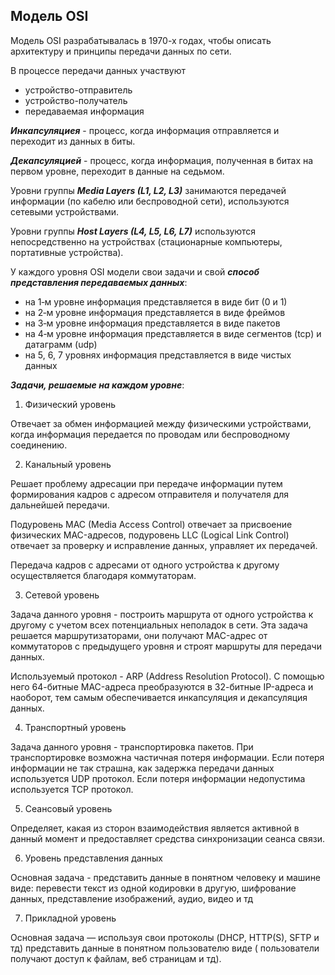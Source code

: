 ## Модель OSI

Модель OSI разрабатывалась в 1970-х годах, чтобы описать архитектуру и принципы передачи данных по сети.

В процессе передачи данных участвуют

- устройство-отправитель
- устройство-получатель
- передаваемая информация

***Инкапсуляциея*** - процесс, когда информация отправляется и переходит из данных в биты.

***Декапсуляцией*** - процесс, когда информация, полученная в битах на первом уровне, переходит в данные на седьмом.

Уровни группы ***Media Layers (L1, L2, L3)*** занимаются передачей информации (по кабелю или беспроводной сети),
используются сетевыми устройствами.

Уровни группы ***Host Layers (L4, L5, L6, L7)*** используются непосредственно на устройствах (стационарные компьютеры,
портативные устройства).

У каждого уровня OSI модели свои задачи и свой ***способ представления передаваемых данных***:

- на 1‑м уровне информация представляется в виде бит (0 и 1)
- на 2‑м уровне информация представляется в виде фреймов
- на 3‑м уровне информация представляется в виде пакетов
- на 4‑м уровне информация представляется в виде сегментов (tcp) и датаграмм (udp)
- на 5, 6, 7 уровнях информация представляется в виде чистых данных

***Задачи, решаемые на каждом уровне***:

1. Физический уровень

Отвечает за обмен информацией между физическими устройствами, когда информация передается по проводам или беспроводному
соединению.

2. Канальный уровень

Решает проблему адресации при передаче информации путем формирования кадров с адресом отправителя и получателя для
дальнейшей передачи.

Подуровень MAC (Media Access Control) отвечает за присвоение физических MAC-адресов, подуровень LLC (Logical Link
Control) отвечает за проверку и исправление данных, управляет их передачей.

Передача кадров с адресами от одного устройства к другому осуществляется благодаря коммутаторам.

3. Сетевой уровень

Задача данного уровня - построить маршрута от одного устройства к другому с учетом всех потенциальных неполадок в сети.
Эта задача решается маршрутизаторами, они получают MAC-адрес от коммутаторов с предыдущего уровня и строят маршруты для
передачи данных.

Используемый протокол - ARP (Address Resolution Protocol). С помощью него 64-битные MAC-адреса преобразуются в 32-битные
IP-адреса и наоборот, тем самым обеспечивается инкапсуляция и декапсуляция данных.

4. Транспортный уровень

Задача данного уровня - транспортировка пакетов. При транспортировке возможна частичная потеря информации. Если потеря
информации не так страшна, как задержка передачи данных используется UDP протокол. Если потеря информации недопустима
используется TCP протокол.

5. Сеансовый уровень

Определяет, какая из сторон взаимодействия является активной в данный момент и предоставляет средства синхронизации
сеанса связи.

6. Уровень представления данных

Основная задача - представить данные в понятном человеку и машине виде: перевести текст из одной кодировки в другую,
шифрование данных, представление изображений, аудио, видео и тд

7. Прикладной уровень

Основная задача — используя свои протоколы (DHCP, HTTP(S), SFTP и тд) представить данные в понятном пользователю виде (
пользователи получают доступ к файлам, веб страницам и тд).


